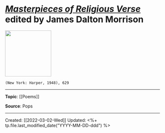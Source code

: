 
# [*Masterpieces of Religious Verse*]() edited by James Dalton Morrison

<img src="" width=150>

`(New York: Harper, 1948), 629`


--- 
**Topic**: [[Poems]]

**Source**: Pops


---
Created: [[2022-03-02-Wed]]
Updated: <%+ tp.file.last_modified_date("YYYY-MM-DD-ddd") %>
